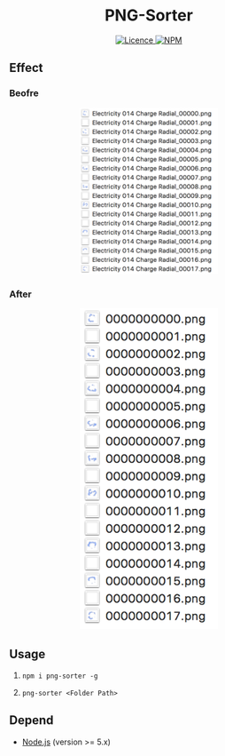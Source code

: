 <h1 align="center"> PNG-Sorter </h1>

<p align="center">
    <a href="https://opensource.org/licenses/MIT">
        <img alt="Licence" src="https://img.shields.io/badge/license-MIT-green.svg" />
    </a>
    <a href="https://www.npmjs.com/package/png-sorter">
        <img alt="NPM" src="https://img.shields.io/badge/npm-v0.0.2-brightgreen.svg" />
    </a>
</p>

## Effect

### Beofre

<p align="center">
    <img src="./README/1.png" width="250px">
</p>

### After

<p align="center">
    <img src="./README/2.png" width="250px">
</p>

## Usage

1. `npm i png-sorter -g`

2. `png-sorter <Folder Path>`

## Depend

* [Node.js](https://nodejs.org/en/) (version >= 5.x)
